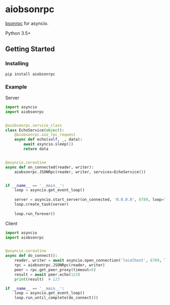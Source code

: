 # aiobsonrpc

[bsonrpc](https://github.com/seprich/py-bson-rpc) for asyncio. 

Python 3.5+

## Getting Started

### Installing

```
pip install aiobsonrpc
```

### Example

Server

```python
import asyncio
import aiobsonrpc


@aiobsonrpc.service_class
class EchoService(object):
    @aiobsonrpc.aio_rpc_request
    async def echo(self, _, data):
        await asyncio.sleep(1)
        return data


@asyncio.coroutine
async def on_connected(reader, writer):
    aiobsonrpc.JSONRpc(reader, writer, services=EchoService())


if __name__ == '__main__':
    loop = asyncio.get_event_loop()
    
    server = asyncio.start_server(on_connected, '0.0.0.0', 6789, loop=loop)
    loop.create_task(server)
    
    loop.run_forever()
```

Client

```python
import asyncio
import aiobsonrpc


@asyncio.coroutine
async def do_connect():
    reader, writer = await asyncio.open_connection('localhost', 6789, loop=loop)
    rpc = aiobsonrpc.JSONRpc(reader, writer)
    peer = rpc.get_peer_proxy(timeout=5)
    result = await peer.echo(123)
    print(result)  # 123

if __name__ == '__main__':
    loop = asyncio.get_event_loop()
    loop.run_until_complete(do_connect())
```
